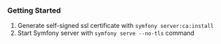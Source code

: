 ### Getting Started

1. Generate self-signed ssl certificate with `symfony server:ca:install`
2. Start Symfony server with `symfony serve --no-tls` command
